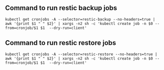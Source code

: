 ## Command to run restic backup jobs
```
kubectl get cronjobs -A --selector=restic-backup --no-headers=true | awk '{print $1 " " $2}' | xargs -n2 sh -c 'kubectl create job -n $0 --from=cronjob/$1 $1  --dry-run=client'
```

## Command to run restic restore jobs
```
kubectl get cronjobs -A --selector=restic-restore --no-headers=true | awk '{print $1 " " $2}' | xargs -n2 sh -c 'kubectl create job -n $0 --from=cronjob/$1 $1  --dry-run=client'
```